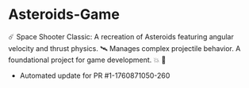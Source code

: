 # Asteroids-Game
☄️ Space Shooter Classic: A recreation of Asteroids featuring angular velocity and thrust physics. 🛰️ Manages complex projectile behavior. A foundational project for game development. 💥 🌠


- Automated update for PR #1-1760871050-260